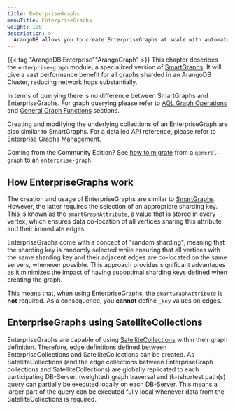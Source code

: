 ```yaml
---
title: EnterpriseGraphs
menuTitle: EnterpriseGraphs
weight: 100
description: >-
  ArangoDB allows you to create EnterpriseGraphs at scale with automated sharding key selection
---
```

{{< tag "ArangoDB Enterprise""ArangoGraph" >}}
This chapter describes the `enterprise-graph` module, a specialized version of
[SmartGraphs](../smartgraphs/_index.md).
It will give a vast performance benefit for all graphs sharded
in an ArangoDB Cluster, reducing network hops substantially.

In terms of querying there is no difference between SmartGraphs and EnterpriseGraphs.
For graph querying please refer to [AQL Graph Operations](../../aql/graphs/_index.md)
and [General Graph Functions](../general-graphs/functions.md) sections.

Creating and modifying the underlying collections of an EnterpriseGraph are
also similar to SmartGraphs. For a detailed API reference, please refer
to [Enterprise Graphs Management](management.md).

Coming from the Community Edition? 
See [how to migrate](getting-started.md#migrating-from-community-edition)
from a `general-graph` to an `enterprise-graph`.

## How EnterpriseGraphs work

The creation and usage of EnterpriseGraphs are similar to [SmartGraphs](../smartgraphs/getting-started.md).
However, the latter requires the selection of an appropriate sharding key.
This is known as the `smartGraphAttribute`, a value that is stored in every vertex,
which ensures data co-location of all vertices sharing this attribute and their
immediate edges.

EnterpriseGraphs come with a concept of "random sharding", meaning that the
sharding key is randomly selected while ensuring that all vertices with the
same sharding key and their adjacent edges are co-located on the same servers,
whenever possible. This approach provides significant advantages as it
minimizes the impact of having suboptimal sharding keys defined when creating
the graph.

This means that, when using EnterpriseGraphs, the `smartGraphAttribute` is
**not** required. As a consequence, you **cannot** define `_key` values on
edges. 

## EnterpriseGraphs using SatelliteCollections

EnterpriseGraphs are capable of using [SatelliteCollections](../../develop/satellitecollections.md)
within their graph definition. Therefore, edge definitions defined between 
EnterpriseCollections and SatelliteCollections can be created. As SatelliteCollections
(and the edge collections between EnterpriseGraph collections and SatelliteCollections)
are globally replicated to each participating DB-Server, (weighted) graph
traversal and (k-)shortest path(s) query can partially be executed locally on
each DB-Server. This means a larger part of the query can be executed fully
local whenever data from the SatelliteCollections is required.
